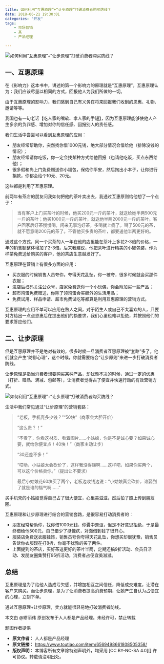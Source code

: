 ```yaml
---
title: 如何利用“互惠原理”+“让步原理”打破消费者购买防线？
date: 2018-06-21 19:30:01
categories: "开发"
tags:
	- 市场营销
	- 茶
	- 产品经理

---
```


![如何利用“互惠原理”+“让步原理”打破消费者购买防线？][BUQI-NMVF-67RY.jpg]

## 一、互惠原理 ##

在《影响力》这本书中，讲述的第一个影响力的原理就是“互惠原理”。互惠原理认为：我们应该尽量以相同的方式，回报他人为我们所做的一切。

由于互惠原理的影响力，我们感到自己有义务在将来回报我们收到的恩惠、礼物、邀请等等。

我国也有一句老话【吃人家的嘴软、拿人家的手短】，因为互惠原理能够使他人产生多余的负罪感、增加对你的信任感、回报别人的责任感。

我们生活中尝尝可以看到互惠原理的应用：

 *  朋友经常帮助你，突然找你借1000元钱，绝大部分情况会借给他（排除没钱的情况）；
 *  朋友经常请你吃饭，你一定会找某种方式给他回报（也请他吃饭，买点东西给他）；
 *  很多假和尚上门免费赠送你小福包，保佑你平安，然后掏出小本子，让你进行捐款，你都会给个10元、20元。

这些都是利用了互惠原理。

前两年有茶店的朋友问我如何把他的茶叶卖出去，我通过互惠原则给他想了一个点子：

> 当有客户上门买茶叶的时候，他买200元一斤的茶叶，就送给她半两500元一斤的茶叶；他买1000元一斤的茶叶，就送他半两2000元一斤的茶叶。客户回家后好茶慢慢喝，闲来无事泡好茶，多喝就上瘾了。喝了500元的茶，就不愿意喝200元的茶了。不管他买多贵的茶叶，都要送他半两更好的。

通过这个方式，同一个买茶的人一年在他的店里能在茶叶上多花2-3倍的价格，一年的销售额整体增加了2-3倍。后来我建议，他把茶叶进行精美的小罐包装，作为样茶免费送给购买的客户，他的茶店生意越发好了。

互惠原理在营销上有很多方面的应用：

 *  买衣服的时候销售人员夸你，夸得天花乱坠，你一被夸，很多时候就会买那件衣服；
 *  进店后扫码关注公众号，店家免费送你一个小玩偶，你会附加买一些产品；
 *  超市鸡蛋免费赠送，你除了领鸡蛋会买额外的生活用品；
 *  免费试用、样品申请、超市免费试吃等都算是利用互惠原理的营销方式。

互惠原理的应用不单可以应用在熟人之间，对于陌生人或自己不太喜欢的人，只要对方给出一点点恩惠后在提出他们的额要求，我们心里也难以拒绝，并按照他们的要求答应他们。

## 二、让步原理 ##

但是互惠原理并不是绝对有效的，很多时候一旦消费者互惠原理被“套路”多了，他们就会产生“防御心理”，这个时候，你就需要结合“让步原则”来进一步打破消费者防线。

让步原理是指当消费者想要购买某种产品，却犹豫不决的时候，通过一定的优惠（打折、赠品、满减、包邮等），让消费者觉得占了便宜并快速行动的有效营销方式。

![如何利用“互惠原理”+“让步原理”打破消费者购买防线？][2AQY-RMIZ-MBI2.jpg]

生活中我们常见通过“让步原理”的营销套路：

> “老板，手机壳多少钱？”“50块”（商家会大胆开价）
> 
> “这么贵？！”
> 
> “不贵了，你看这材质、看着图片……小姑娘，你是不是诚心要？如果诚心要，就给你便宜点！40块！”（商家主动让步）
> 
> “30还差不多！”
> 
> “哎呦，小姑娘太会砍价了，这样我没得赚啊……这样吧，如果你买两个，可以这个价格卖你。”（提出让不要求）
> 
> 最后小姑娘花60块买了两个，老板边收钱边说：“小姑娘真会砍价，谁娶到了就是谁的福气啊……”

买手机壳的小姑娘觉得自己占了很大便宜，心里美滋滋，然后拍了照上传到朋友圈。

互惠原理和让步原理进行结合的营销套路，是很容易打动消费者的：

 *  朋友经常帮助你，找你借1000元钱，你囊中羞涩，但是不好意思拒绝，于是最终借给他500元，自己借少了挺愧疚，对面借到钱了很开心。
 *  服装店免费送衣服挂饰，销售员夸你夸得天花乱坠，你想买却很犹豫，销售员告诉你衣服现在打8折，你毫不犹豫的买了两件。
 *  上面提到的茶店，买好茶送更好的茶叶半两，定期还搞9折活动、会员日活动、发朋友圈集赞打95折活动，消费者占便宜美滋滋。

## 总结 ##

互惠原理是为了给他人造成亏欠感，并增加相互之间信任，降低成交难度，让潜在客户来购买。而让步原理，是为了让消费者提高消费预期，让她产生自认为占便宜的心理，立刻下单。

通过互惠原理+让步原理，卖方就能很轻易地打破消费者防线。

本文由 @繆丽伟 原创发布于人人都是产品经理。未经许可，禁止转载

题图作者提供


[BUQI-NMVF-67RY.jpg]: /pro/os/crawler/BUQI-NMVF-67RY.jpg
[2AQY-RMIZ-MBI2.jpg]: /pro/os/crawler/2AQY-RMIZ-MBI2.jpg
 *  **原文作者：** 人人都是产品经理
 *  **原文链接：** https://www.toutiao.com/item/6569498661808505358/
 *  **版权声明：** 本博客所有文章除特别声明外，均采用 [CC BY-NC-SA 4.0][] 许可协议。转载请注明出处。